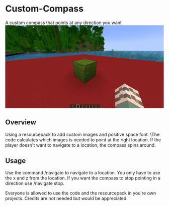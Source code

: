 # Custom-Compass
A custom compass that points at any direction you want
![Screenshot](screenshot.png)

## Overview
Using a resourcepack to add custom images and positive space font. 
\The code calculates which images is needed to point at the right location. 
If the player doesn't want to navigate to a location, the compass spins around.

## Usage
Use the command /navigate to navigate to a location.
You only have to use the x and z from the location.
If you want the compass to stop pointing in a direction use /navigate stop.

Everyone is allowed to use the code and the resourcepack in you're own projects. Credits are not needed but would be appreciated.
